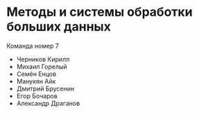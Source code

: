 # Методы и системы обработки больших данных
Команда номер 7
- Черников Кирилл
- Михаил Горелый
- Семён Енцов
- Манукян Айк
- Дмитрий Брусенин
- Егор Бочаров
- Александр Драганов
